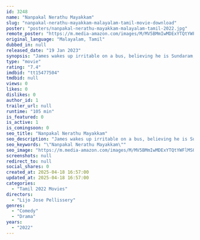 ```yaml
---
id: 3248
name: "Nanpakal Nerathu Mayakkam"
slug: "nanpakal-nerathu-mayakkam-malayalam-tamil-movie-download"
poster: "posters/nanpakal-nerathu-mayakkam-malayalam-tamil-2022.jpg"
remote_poster: "https://m.media-amazon.com/images/M/MV5BMmIwMDExYTQtYWFlMS00Zjk3LThiOTItYjNhZjQ3OGI3ZWU5XkEyXkFqcGdeQXVyMTM1MzAzNzUx._V1_SX300.jpg"
original_language: "Malayalam, Tamil"
dubbed_in: null
released_date: "19 Jan 2023"
synopsis: "James wakes up irritable on a bus, believing he is Sundaram, a man who vanished from a quiet village years prior."
type: "movie"
rating: "7.4"
imdbid: "tt15477504"
tmdbid: null
views: 0
likes: 0
dislikes: 0
author_id: 1
trailer_url: null
runtime: "105 min"
is_featured: 0
is_active: 1
is_comingsoon: 0
seo_title: "Nanpakal Nerathu Mayakkam"
seo_description: "James wakes up irritable on a bus, believing he is Sundaram, a man who vanished from a quiet village years prior."
seo_keywords: "\"Nanpakal Nerathu Mayakkam\""
seo_image: "https://m.media-amazon.com/images/M/MV5BMmIwMDExYTQtYWFlMS00Zjk3LThiOTItYjNhZjQ3OGI3ZWU5XkEyXkFqcGdeQXVyMTM1MzAzNzUx._V1_SX300.jpg"
screenshots: null
redirect_to: null
social_shares: 0
created_at: 2025-04-18 16:57:00
updated_at: 2025-04-18 16:57:00
categories:
  - "Tamil 2022 Movies"
directors:
  - "Lijo Jose Pellissery"
genres:
  - "Comedy"
  - "Drama"
years:
  - "2022"
---
```

